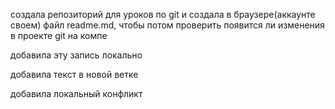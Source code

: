 создала репозиторий для уроков по git и создала в браузере(аккаунте своем) файл readme.md, чтобы потом проверить появится ли изменения в проекте git на компе


добавила эту запись локально

добавила текст в новой ветке

добавила локальный конфликт



